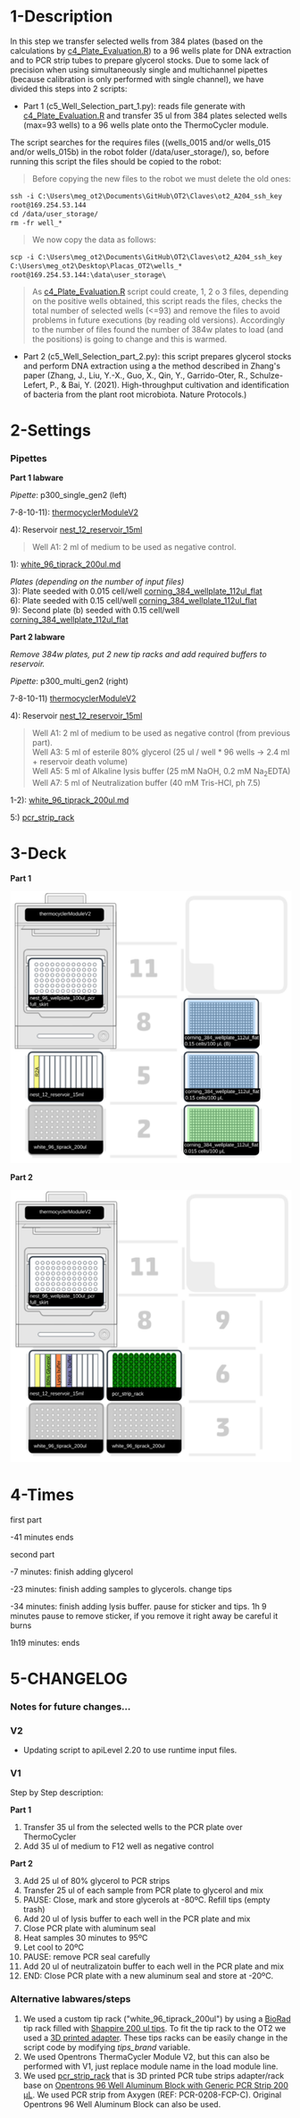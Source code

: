  1-Description
=

In this step we transfer selected wells from 384 plates (based on the calculations by [c4_Plate_Evaluation.R](./c4_Plate_Evaluation.R)) to a 96 wells plate for DNA extraction and to PCR strip tubes to prepare glycerol stocks. Due to some lack of precision when using simultaneously single and multichannel pipettes (because calibration is only performed with single channel), we have divided this steps into 2 scripts:

- Part 1 (c5_Well_Selection_part_1.py): reads file generate with [c4_Plate_Evaluation.R](./c4_Plate_Evaluation.R) and transfer 35 ul from 384 plates selected wells (max=93 wells) to a 96 wells plate onto the ThermoCycler module. 

The script searches for the requires files ((wells_0015 and/or wells_015 and/or wells_015b) in the robot folder (/data/user_storage/), so, before running this script the files should be copied to the robot:


> Before copying the new files to the robot we must delete the old ones:

```DOS
ssh -i C:\Users\meg_ot2\Documents\GitHub\OT2\Claves\ot2_A204_ssh_key root@169.254.53.144
cd /data/user_storage/
rm -fr well_*
```

> We now copy the data as follows:

```DOS
scp -i C:\Users\meg_ot2\Documents\GitHub\OT2\Claves\ot2_A204_ssh_key C:\Users\meg_ot2\Desktop\Placas_OT2\wells_* root@169.254.53.144:\data\user_storage\
```

> As [c4_Plate_Evaluation.R](./c4_Plate_Evaluation.R) script could create, 1, 2 o 3 files, depending on the positive wells obtained, this script reads the files, checks the total number of selected wells (<=93) and remove the files to avoid problems in future executions (by reading old versions). Accordingly to the number of files found the number of 384w plates to load (and the positions) is going to change and this is warmed. 

- Part 2 (c5_Well_Selection_part_2.py): this script prepares glycerol stocks and perform DNA extraction using a the method described in Zhang's paper (Zhang, J., Liu, Y.-X., Guo, X., Qin, Y., Garrido-Oter, R., Schulze-Lefert, P., & Bai, Y. (2021). High-throughput cultivation and identification of bacteria from the plant root microbiota. Nature Protocols.)


2-Settings
= 

### Pipettes

**Part 1 labware**

_Pipette_: p300_single_gen2 (left)  


7-8-10-11): [thermocyclerModuleV2](https://opentrons.com/products/modules/thermocycler/)  

4): Reservoir [nest_12_reservoir_15ml](https://labware.opentrons.com/nest_12_reservoir_15ml?category=reservoir)  

> Well A1: 2 ml of medium to be used as negative control. 

1): [white_96_tiprack_200ul.md](https://github.com/microenvgen/OT2/blob/2e3f56d2ce81524a89d889d5d0c819ec240274b0/custom_labwares/white_96_tiprack_200ul.md)  

_Plates (depending on the number of input files)_  
3): Plate seeded with 0.015 cell/well [corning_384_wellplate_112ul_flat](https://labware.opentrons.com/corning_384_wellplate_112ul_flat?category=wellPlate)  
6): Plate seeded with 0.15 cell/well [corning_384_wellplate_112ul_flat](https://labware.opentrons.com/corning_384_wellplate_112ul_flat?category=wellPlate)  
9): Second plate (b) seeded with 0.15 cell/well [corning_384_wellplate_112ul_flat](https://labware.opentrons.com/corning_384_wellplate_112ul_flat?category=wellPlate)  

**Part 2 labware**

_Remove 384w plates, put 2 new tip racks and add required buffers to reservoir._

_Pipette_: p300_multi_gen2 (right)  


7-8-10-11) [thermocyclerModuleV2](https://opentrons.com/products/modules/thermocycler/)  

4): Reservoir [nest_12_reservoir_15ml](https://labware.opentrons.com/nest_12_reservoir_15ml?category=reservoir)  

> Well A1: 2 ml of medium to be used as negative control (from previous part).  
> Well A3: 5 ml of esterile 80% glycerol (25 ul / well * 96 wells -> 2.4 ml + reservoir death volume)  
> Well A5: 5 ml of Alkaline lysis buffer (25 mM NaOH, 0.2 mM Na<sub>2</sub>EDTA)  
> Well A7: 5 ml of Neutralization buffer (40 mM Tris-HCl, ph 7.5)  

1-2): [white_96_tiprack_200ul.md](https://github.com/microenvgen/OT2/blob/2e3f56d2ce81524a89d889d5d0c819ec240274b0/custom_labwares/white_96_tiprack_200ul.md)  

5:) [pcr_strip_rack](https://github.com/microenvgen/OT2/blob/2e3f56d2ce81524a89d889d5d0c819ec240274b0/custom_labwares/pcr_strip_rack.md)  


3-Deck
= 

**Part 1**

![deck](./c5_Well_Selection_part_1.svg)

**Part 2**

![deck](./c5_Well_Selection_part_2.svg)

4-Times
=
first part

-41 minutes ends

second part

-7 minutes: finish adding glycerol

-23 minutes: finish adding samples to glycerols. change tips

-34 minutes: finish adding lysis buffer. pause for sticker and tips.
1h 9 minutes pause to remove sticker, if you remove it right away be careful it burns

1h19 minutes: ends

5-CHANGELOG
=

### Notes for future changes...


### V2

- Updating script to apiLevel 2.20 to use runtime input files. 


### V1  

Step by Step description:

**Part 1**  

1. Transfer 35 ul from the selected wells to the PCR plate over ThermoCycler
2. Add 35 ul of medium to F12 well as negative control

**Part 2**  

3. Add 25 ul of 80% glycerol to PCR strips
4. Transfer 25 ul of each sample from PCR plate to glycerol and mix
5. PAUSE: Close, mark and store glycerols at -80ºC. Refill tips (empty trash)
6. Add 20 ul of lysis buffer to each well in the PCR plate and mix
7. Close PCR plate with aluminum seal
8. Heat samples 30 minutes to 95ºC
9. Let cool to 20ºC
10. PAUSE: remove PCR seal carefully
11. Add 20 ul of neutralizatoin buffer to each well in the PCR plate and mix
12. END: Close PCR plate with a new aluminum seal and store at -20ºC.


### Alternative labwares/steps

1. We used a custom tip rack ("white_96_tiprack_200ul") by using a [BioRad](https://www.bio-rad.com/es-es/sku/2239303-standard-pipet-tips-mtp-35-1-200-ul?ID=2239303) tip rack filled with [Shappire 200 ul tips](https://shop.gbo.com/es/spain/products/bioscience/manipulacion-de-liquidos/puntas-de-pipetas-old/pipette-tips-bulk/775350.html?_ga=2.13874871.1877740134.1714050421-2136557820.1714050421). To fit the tip rack to the OT2 we used a [3D printed adapter](./custom_labware/white_96_tiprack_200ul.stl). These tips racks can be easily change in the script code by modifying _tips_brand_ variable.  
2. We used Opentrons ThermaCycler Module V2, but this can also be performed with V1, just replace module name in the load module line.  
3. We used [pcr_strip_rack](https://github.com/microenvgen/OT2/blob/2e3f56d2ce81524a89d889d5d0c819ec240274b0/custom_labwares/pcr_strip_rack.md) that is 3D printed PCR tube strips adapter/rack base on [Opentrons 96 Well Aluminum Block with Generic PCR Strip 200 µL](https://labware.opentrons.com/opentrons_96_aluminumblock_generic_pcr_strip_200ul?category=aluminumBlock). We used PCR strip from Axygen (REF: PCR-0208-FCP-C). Original Opentrons 96 Well Aluminum Block can also be used.  
